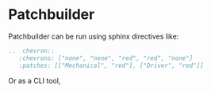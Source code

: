 # Patchbuilder

Patchbuilder can be run using sphinx directives like:

```rst
..  chevron::
   :chevrons: ["none", "none", "red", "red", "none"]
   :patches: [["Mechanical", "red"], ["Driver", "red"]]
```

Or as a CLI tool,


